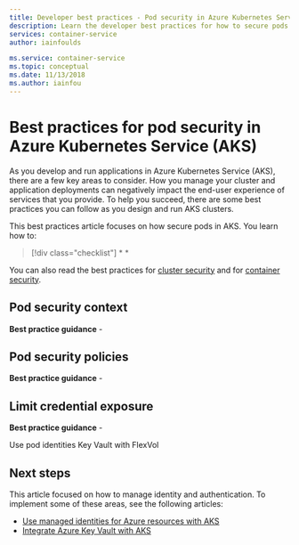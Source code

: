 ```yaml
---
title: Developer best practices - Pod security in Azure Kubernetes Services (AKS)
description: Learn the developer best practices for how to secure pods in Azure Kubernetes Service (AKS)
services: container-service
author: iainfoulds

ms.service: container-service
ms.topic: conceptual
ms.date: 11/13/2018
ms.author: iainfou
---
```


# Best practices for pod security in Azure Kubernetes Service (AKS)

As you develop and run applications in Azure Kubernetes Service (AKS), there are a few key areas to consider. How you manage your cluster and application deployments can negatively impact the end-user experience of services that you provide. To help you succeed, there are some best practices you can follow as you design and run AKS clusters.

This best practices article focuses on how secure pods in AKS. You learn how to:

> [!div class="checklist"]
> *
> *

You can also read the best practices for [cluster security][best-practices-cluster-security] and for [container security][best-practices-container-security].

## Pod security context

**Best practice guidance** - 

## Pod security policies

**Best practice guidance** - 

## Limit credential exposure

**Best practice guidance** - 

Use pod identities
Key Vault with FlexVol

## Next steps

This article focused on how to manage identity and authentication. To implement some of these areas, see the following articles:

* [Use managed identities for Azure resources with AKS][aad-pod-identity]
* [Integrate Azure Key Vault with AKS][aks-keyvault-flexvol]

<!-- EXTERNAL LINKS -->
[aad-pod-identity]: https://github.com/Azure/aad-pod-identity
[aks-keyvault-flexvol]: https://github.com/Azure/kubernetes-keyvault-flexvol

<!-- INTERNAL LINKS -->
[best-practices-cluster-security]: operator-best-practices-cluster-security.md
[best-practices-container-security]: operator-best-practices-container-security.md
